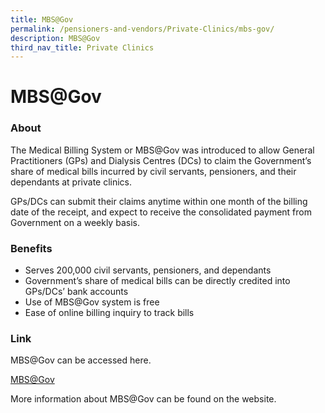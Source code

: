 ```yaml
---
title: MBS@Gov
permalink: /pensioners-and-vendors/Private-Clinics/mbs-gov/
description: MBS@Gov
third_nav_title: Private Clinics
---
```

MBS@Gov
=======

### About

The Medical Billing System or MBS@Gov was introduced to allow General Practitioners (GPs) and Dialysis Centres (DCs) to claim the Government’s share of medical bills incurred by civil servants, pensioners, and their dependants at private clinics.

GPs/DCs can submit their claims anytime within one month of the billing date of the receipt, and expect to receive the consolidated payment from Government on a weekly basis.

### Benefits

*   Serves 200,000 civil servants, pensioners, and dependants
*   Government’s share of medical bills can be directly credited into GPs/DCs’ bank accounts
*   Use of MBS@Gov system is free
*   Ease of online billing inquiry to track bills

  
  

### Link

MBS@Gov can be accessed here.

[MBS@Gov](http://www.mbs.gov.sg/MBSlogin.html)

More information about MBS@Gov can be found on the website.